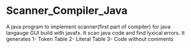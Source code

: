 # Scanner_Compiler_Java
A java program to implement scanner(first part of compiler) for java langauge
GUI build with javafx.
It scan java code and find lyxical errors.
It generates
  1- Token Table
  2- Literal Table
  3- Code without comments
